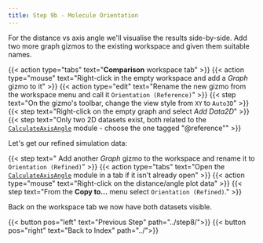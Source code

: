 ```yaml
---
title: Step 9b - Molecule Orientation
---
```



For the distance vs axis angle we'll visualise the results side-by-side. Add two more graph gizmos to the existing workspace and given them suitable names.

{{< action type="tabs" text="**Comparison** workspace tab" >}}
{{< action type="mouse" text="Right-click in the empty workspace and add a _Graph_ gizmo to it" >}}
{{< action type="edit" text="Rename the new gizmo from the workspace menu and call it `Orientation (Reference)`" >}}
{{< step text="On the gizmo's toolbar, change the view style from `XY` to `Auto3D`" >}}
{{< step text="Right-click on the empty graph and select _Add Data2D_" >}}
{{< step text="Only two 2D datasets exist, both related to the [`CalculateAxisAngle`](../../userguide/modules/calculateaxisangle) module - choose the one tagged \"@reference\"" >}}

Let's get our refined simulation data:

{{< step text=" Add another _Graph_ gizmo to the workspace and rename it to `Orientation (Refined)`" >}}
{{< action type="tabs" text="Open the [`CalculateAxisAngle`](../../userguide/modules/calculateaxisangle) module in a tab if it isn't already open" >}}
{{< action type="mouse" text="Right-click on the distance/angle plot data" >}}
{{< step text="From the **Copy to...** menu select `Orientation (Refined)`." >}}


Back on the workspace tab we now have both datasets visible.


{{< button pos="left" text="Previous Step" path="../step8/">}}
{{< button pos="right" text="Back to Index" path="../">}}
